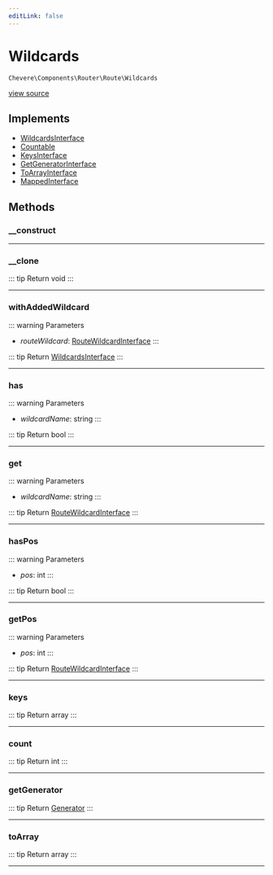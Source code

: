 ```yaml
---
editLink: false
---
```


# Wildcards

`Chevere\Components\Router\Route\Wildcards`

[view source](https://github.com/chevere/chevere/blob/main/src/Chevere/Components/Router/Route/Wildcards.php)

## Implements

- [WildcardsInterface](../../../Interfaces/Router/Route/WildcardsInterface.md)
- [Countable](https://www.php.net/manual/class.countable)
- [KeysInterface](../../../Interfaces/DataStructure/KeysInterface.md)
- [GetGeneratorInterface](../../../Interfaces/DataStructure/GetGeneratorInterface.md)
- [ToArrayInterface](../../../Interfaces/Common/ToArrayInterface.md)
- [MappedInterface](../../../Interfaces/DataStructure/MappedInterface.md)

## Methods

### __construct

---

### __clone

::: tip Return
void
:::

---

### withAddedWildcard

::: warning Parameters
- *routeWildcard*: [RouteWildcardInterface](../../../Interfaces/Router/Route/RouteWildcardInterface.md)
:::

::: tip Return
[WildcardsInterface](../../../Interfaces/Router/Route/WildcardsInterface.md)
:::

---

### has

::: warning Parameters
- *wildcardName*: string
:::

::: tip Return
bool
:::

---

### get

::: warning Parameters
- *wildcardName*: string
:::

::: tip Return
[RouteWildcardInterface](../../../Interfaces/Router/Route/RouteWildcardInterface.md)
:::

---

### hasPos

::: warning Parameters
- *pos*: int
:::

::: tip Return
bool
:::

---

### getPos

::: warning Parameters
- *pos*: int
:::

::: tip Return
[RouteWildcardInterface](../../../Interfaces/Router/Route/RouteWildcardInterface.md)
:::

---

### keys

::: tip Return
array
:::

---

### count

::: tip Return
int
:::

---

### getGenerator

::: tip Return
[Generator](https://www.php.net/manual/class.generator)
:::

---

### toArray

::: tip Return
array
:::

---
